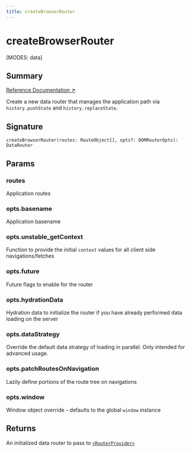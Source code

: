 ```yaml
---
title: createBrowserRouter
---
```


# createBrowserRouter

<!--
⚠️ ⚠️ IMPORTANT ⚠️ ⚠️ 

Thank you for helping improve our documentation!

This file is auto-generated from the JSDoc comments in the source
code, so please edit the JSDoc comments in the file below and this
file will be re-generated once those changes are merged.

https://github.com/remix-run/react-router/blob/main/packages/react-router/lib/dom/lib.tsx#L168
-->

[MODES: data]

## Summary

[Reference Documentation ↗](https://api.reactrouter.com/v7/functions/react_router.createBrowserRouter.html)

Create a new data router that manages the application path via `history.pushState`
and `history.replaceState`.

## Signature

```tsx
createBrowserRouter(routes: RouteObject[], opts?: DOMRouterOpts): DataRouter
```

## Params

### routes

Application routes

### opts.basename

Application basename

### opts.unstable_getContext

Function to provide the initial `context` values for all client side navigations/fetches

### opts.future

Future flags to enable for the router

### opts.hydrationData

Hydration data to initialize the router if you have already performed data loading on the server

### opts.dataStrategy

Override the default data strategy of loading in parallel. Only intended for advanced usage.

### opts.patchRoutesOnNavigation

Lazily define portions of the route tree on navigations

### opts.window

Window object override - defaults to the global `window` instance

## Returns

An initialized data router to pass to [`<RouterProvider>`](../data-routers/RouterProvider)

